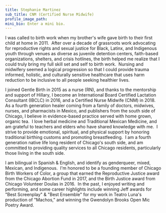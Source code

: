 ```yaml
---
title: Stephanie Martinez
sub_title: CNM (Certified Nurse Midwife)
profile_image_path:
mini_bio: Enter a mini bio.
---
```


I was called to birth work when my brother's wife gave birth to their first child at home in 2011.&nbsp; After over a decade of grassroots work advocating for reproductive rights and sexual justice for Black, Latinx, and Indigenous youth through venues as diverse as juvenile detention centers, faith-based organizations, shelters, and crisis hotlines, the birth helped me realize that I could truly bring my full skill set and self to birth work.&nbsp; Nursing and midwifery seemed a logical progression so that I could provide trauma informed, holistic, and culturally sensitive healthcare that uses harm reduction to be inclusive to all people seeking healthier lives.

I joined Gentle Birth in 2015 as a nurse (RN), and thanks to the mentorship and support of Hillary, I become an International Board Certified Lactation Consultant (IBCLC) in 2016, and a Certified Nurse Midwife (CNM) in 2018.&nbsp; As a fourth generation healer coming from a family of doctors, midwives, nurses, and pharmacists in Mexico, and publishers from the south side of Chicago, I believe in evidence-based practice served with home grown, organic tea.&nbsp; I love herbal medicine and Traditional Mexican Medicine, and am grateful to teachers and elders who have shared knowledge with me.&nbsp; I strive to provide emotional, spiritual, and physical support by honoring traditional birthing customs and promoting breastfeeding.&nbsp; I am a fourth generation native life long resident of Chicago's south side, and am committed to providing quality services to all Chicago residents, particularly those living in the south side.&nbsp;&nbsp;

I am bilingual in Spanish & English, and identify as genderqueer, mixed, Mexican, and Indigenous.&nbsp; I'm honored to be a founding member of Chicago Birth Workers of Color, a group that earned the Reproductive Justice award from the Chicago Abortion Fund in 2017, and the Birth Justice award from Chicago Volunteer Doulas in 2016.&nbsp; In the past, I enjoyed writing and performing, and some career highlights include winning Jeff awards for "Best Screenplay" & "Best Ensemble" for my work in Teatro Luna's production of "Machos," and winning the Gwendolyn Brooks Open Mic Poetry Award.&nbsp;